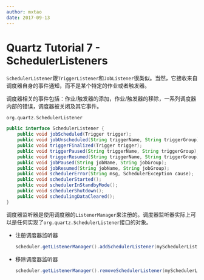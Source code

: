 ```yaml
---
author: mxtao
date: 2017-09-13
---
```


# Quartz Tutorial 7 - SchedulerListeners

`SchedulerListener`跟`TriggerListener`和`JobListener`很类似。当然，它接收来自调度器自身的事件通知，而不是某个特定的作业或者触发器。

调度器相关的事件包括：作业/触发器的添加，作业/触发器的移除，一系列调度器内部的错误，调度器被关闭及其它事件。

`org.quartz.SchedulerListener`

```java
public interface SchedulerListener {
    public void jobScheduled(Trigger trigger);
    public void jobUnscheduled(String triggerName, String triggerGroup);
    public void triggerFinalized(Trigger trigger);
    public void triggerPaused(String triggerName, String triggerGroup);
    public void triggerResumed(String triggerName, String triggerGroup);
    public void jobPaused(String jobName, String jobGroup);
    public void jobResumed(String jobName, String jobGroup);
    public void schedulerError(String msg, SchedulerException cause);
    public void schedulerStarted();
    public void schedulerInStandbyMode();
    public void schedulerShutdown();
    public void schedulingDataCleared();
}
```

调度器监听器是使用调度器的`ListenerManager`来注册的。调度器监听器实际上可以是任何实现了`org.quartz.SchedulerListener`接口的对象。

+ 注册调度器监听器

    ```java
    scheduler.getListenerManager().addSchedulerListener(mySchedulerListener);
    ```

+ 移除调度器监听器

    ```java
    scheduler.getListenerManager().removeSchedulerListener(mySchedulerListener);
    ```
